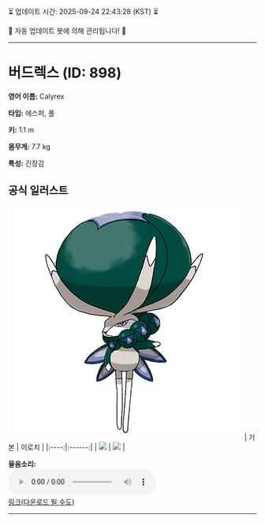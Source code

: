 
⏳ 업데이트 시간: 2025-09-24 22:43:28 (KST) ⏳

🤖 자동 업데이트 봇에 의해 관리됩니다! 🤖

---

# 버드렉스 (ID: 898)
**영어 이름:** Calyrex

**타입:** 에스퍼, 풀

**키:** 1.1 m

**몸무게:** 7.7 kg

**특성:** 긴장감

## 공식 일러스트
![](https://raw.githubusercontent.com/PokeAPI/sprites/master/sprites/pokemon/other/official-artwork/898.png)
| 기본 | 이로치 |
|:----:|:------:|
| <img src="http://play.pokemonshowdown.com/sprites/ani/calyrex.gif" width="200"> | <img src="http://play.pokemonshowdown.com/sprites/ani-shiny/calyrex.gif" width="200"> |

**울음소리:**<br><audio controls src="https://raw.githubusercontent.com/PokeAPI/cries/main/cries/pokemon/latest/898.ogg"></audio><br> [링크(다운로드 될 수도)](https://raw.githubusercontent.com/PokeAPI/cries/main/cries/pokemon/latest/898.ogg)


---
